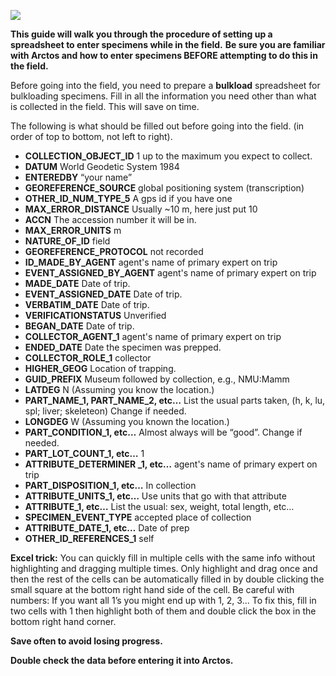 ![](https://github.com/ArctosDB/documentation-wiki/blob/master/tutorial_images/arctoscolorbanner.png)

**This guide will walk you through the procedure of setting up a spreadsheet to enter specimens while in the field.**
**Be sure you are familiar with Arctos and how to enter specimens BEFORE attempting to do this in the field.**

Before going into the field, you need to prepare a **bulkload** spreadsheet for bulkloading specimens. Fill in all the information you need other than what is collected in the field. This will save on time. 

The following is what should be filled out before going into the field. (in order of top to bottom, not left to right).
* **COLLECTION_OBJECT_ID** 1 up to the maximum you expect to collect.	
* **DATUM** World Geodetic System 1984
* **ENTEREDBY** “your name”
* **GEOREFERENCE_SOURCE** global positioning system (transcription)
* **OTHER_ID_NUM_TYPE_5** A gps id if you have one
* **MAX_ERROR_DISTANCE** Usually ~10 m, here just put 10
* **ACCN** The accession number it will be in.
* **MAX_ERROR_UNITS** m
* **NATURE_OF_ID** field
* **GEOREFERENCE_PROTOCOL** not recorded
* **ID_MADE_BY_AGENT** agent's name of primary expert on trip
* **EVENT_ASSIGNED_BY_AGENT** agent's name of primary expert on trip
* **MADE_DATE** Date of trip.
* **EVENT_ASSIGNED_DATE** Date of trip.
* **VERBATIM_DATE** Date of trip.
* **VERIFICATIONSTATUS** Unverified
* **BEGAN_DATE** Date of trip.
* **COLLECTOR_AGENT_1** agent's name of primary expert on trip
* **ENDED_DATE** Date the specimen was prepped.
* **COLLECTOR_ROLE_1** collector
* **HIGHER_GEOG** Location of trapping.
* **GUID_PREFIX** Museum followed by collection, e.g., NMU:Mamm
* **LATDEG** N (Assuming you know the location.)
* **PART_NAME_1, PART_NAME_2, etc…** List the usual parts taken, (h, k, lu, spl; liver; skeleteon) Change if needed.
* **LONGDEG** W  (Assuming you known the location.)
* **PART_CONDITION_1, etc…** Almost always will be “good”. Change if needed.
* **PART_LOT_COUNT_1, etc…** 1
* **ATTRIBUTE_DETERMINER _1, etc…** agent's name of primary expert on trip
* **PART_DISPOSITION_1, etc…** In collection
* **ATTRIBUTE_UNITS_1, etc…** Use units that go with that attribute
* **ATTRIBUTE_1, etc…** List the usual: sex, weight, total length, etc…
* **SPECIMEN_EVENT_TYPE** accepted place of collection
* **ATTRIBUTE_DATE_1, etc…** Date of prep
* **OTHER_ID_REFERENCES_1** self

**Excel trick:** You can quickly fill in multiple cells with the same info without highlighting and dragging multiple times. Only highlight and drag once and then the rest of the cells can be automatically filled in by double clicking the small square at the bottom right hand side of the cell. Be careful with numbers: If you want all 1’s you might end up with 1, 2, 3… To fix this, fill in two cells with 1 then highlight both of them and double click the box in the bottom right hand corner. 

**Save often to avoid losing progress.**

**Double check the data before entering it into Arctos.**